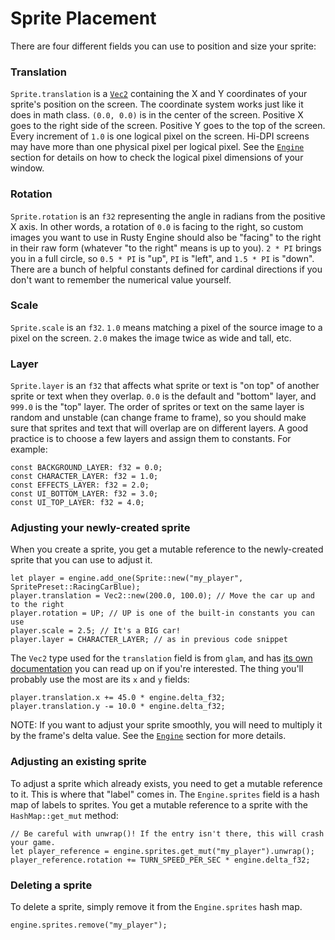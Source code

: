 # Sprite Placement

There are four different fields you can use to position and size your sprite:

### Translation

`Sprite.translation` is a [`Vec2`](https://docs.rs/glam/latest/glam/f32/struct.Vec2.html) containing the X and Y coordinates of your sprite's position on the screen. The coordinate system works just like it does in math class. `(0.0, 0.0)` is in the center of the screen. Positive X goes to the right side of the screen. Positive Y goes to the top of the screen. Every increment of `1.0` is one logical pixel on the screen. Hi-DPI screens may have more than one physical pixel per logical pixel. See the [`Engine`](400-engine.md) section for details on how to check the logical pixel dimensions of your window.

### Rotation

`Sprite.rotation` is an `f32` representing the angle in radians from the positive X axis. In other words, a rotation of `0.0` is facing to the right, so custom images you want to use in Rusty Engine should also be "facing" to the right in their raw form (whatever "to the right" means is up to you). `2 * PI` brings you in a full circle, so `0.5 * PI` is "up", `PI` is "left", and `1.5 * PI` is "down". There are a bunch of helpful constants defined for cardinal directions if you don't want to remember the numerical value yourself.

### Scale

`Sprite.scale` is an `f32`. `1.0` means matching a pixel of the source image to a pixel on the screen. `2.0` makes the image twice as wide and tall, etc.

### Layer

`Sprite.layer` is an `f32` that affects what sprite or text is "on top" of another sprite or text when they overlap. `0.0` is the default and "bottom" layer, and `999.0` is the "top" layer. The order of sprites or text on the same layer is random and unstable (can change frame to frame), so you should make sure that sprites and text that will overlap are on different layers. A good practice is to choose a few layers and assign them to constants. For example:

```rust,ignored
const BACKGROUND_LAYER: f32 = 0.0;
const CHARACTER_LAYER: f32 = 1.0;
const EFFECTS_LAYER: f32 = 2.0;
const UI_BOTTOM_LAYER: f32 = 3.0;
const UI_TOP_LAYER: f32 = 4.0;
```

### Adjusting your newly-created sprite

When you create a sprite, you get a mutable reference to the newly-created sprite that you can use to adjust it.

```rust,ignored
let player = engine.add_one(Sprite::new("my_player", SpritePreset::RacingCarBlue);
player.translation = Vec2::new(200.0, 100.0); // Move the car up and to the right
player.rotation = UP; // UP is one of the built-in constants you can use
player.scale = 2.5; // It's a BIG car!
player.layer = CHARACTER_LAYER; // as in previous code snippet
```

The `Vec2` type used for the `translation` field is from `glam`, and has [its own documentation](https://docs.rs/glam/latest/glam/f32/struct.Vec2.html) you can read up on if you're interested. The thing you'll probably use the most are its `x` and `y` fields:

```rust,ignored
player.translation.x += 45.0 * engine.delta_f32;
player.translation.y -= 10.0 * engine.delta_f32;
```

NOTE: If you want to adjust your sprite smoothly, you will need to multiply it by the frame's delta value. See the [`Engine`](400-engine.md) section for more details.

### Adjusting an existing sprite

To adjust a sprite which already exists, you need to get a mutable reference to it. This is where that "label" comes in. The `Engine.sprites` field is a hash map of labels to sprites. You get a mutable reference to a sprite with the `HashMap::get_mut` method:

```rust,ignored
// Be careful with unwrap()! If the entry isn't there, this will crash your game.
let player_reference = engine.sprites.get_mut("my_player").unwrap();
player_reference.rotation += TURN_SPEED_PER_SEC * engine.delta_f32;
```

### Deleting a sprite

To delete a sprite, simply remove it from the `Engine.sprites` hash map.

```rust,ignored
engine.sprites.remove("my_player");
```
